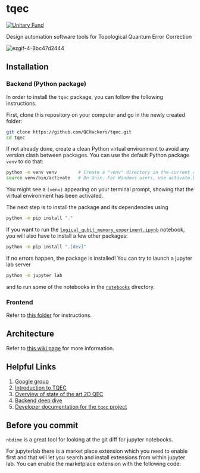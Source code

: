 
# tqec

[![Unitary Fund](https://img.shields.io/badge/Supported%20By-UNITARY%20FUND-brightgreen.svg?style=for-the-badge)](https://unitary.fund)

Design automation software tools for Topological Quantum Error Correction

![ezgif-4-8bc47d2444](https://github.com/QCHackers/tqec/assets/16883876/649494f0-6150-447f-a593-7429a4ae23c1)

## Installation

### Backend (Python package)

In order to install the `tqec` package, you can follow the following
instructions.

First, clone this repository on your computer and go in the newly created
folder:

```sh
git clone https://github.com/QCHackers/tqec.git
cd tqec
```

If not already done, create a clean Python virtual environment to avoid any
version clash between packages. You can use the default Python package `venv` to
do that:

```sh
python -m venv venv        # Create a "venv" directory in the current directory.
source venv/bin/activate   # On Unix. For Windows users, use activate.bat
```

You might see a `(venv)` appearing on your terminal prompt, showing that the
virtual environment has been activated.

The next step is to install the package and its dependencies using

```sh
python -m pip install "."
```

If you want to run the
[`logical_qubit_memory_experiment.ipynb`](https://github.com/QCHackers/tqec/blob/main/notebooks/logical_qubit_memory_experiment.ipynb)
notebook, you will also have to install a few other packages:

```sh
python -m pip install ".[dev]"
```

If no errors happen, the package is installed! You can try to launch a jupyter
lab server

```sh
python -m jupyter lab
```

and to run some of the notebooks in the [`notebooks`](https://github.com/QCHackers/tqec/tree/main/notebooks) directory.

### Frontend

Refer to [this folder](https://github.com/QCHackers/tqec/tree/main/frontend) for instructions.

## Architecture

Refer to [this wiki page](https://github.com/QCHackers/tqec/wiki/TQEC-Architecture) for more information.

## Helpful Links

1. [Google group](https://groups.google.com/g/tqec-design-automation)
2. [Introduction to TQEC](https://docs.google.com/presentation/d/1RufCoTyPFE0EJfC7fbFMjAyhfNJJKNybaixTFh0Qnfg/edit?usp=sharing)
3. [Overview of state of the art 2D QEC](https://docs.google.com/presentation/d/1xYBfkVMpA1YEVhpgTZpKvY8zeOO1VyHmRWvx_kDJEU8/edit?usp=sharing)
4. [Backend deep dive](https://drive.google.com/file/d/1HQEQrln2uVBbs3zbBzrEBm24LDD7PE26/view)
5. [Developer documentation for the `tqec` project](https://qchackers.github.io/tqec/)

## Before you commit

`nbdime` is a great tool for looking at the git diff for jupyter notebooks.

For jupyterlab there is a market place extension which you need to enable first
and that will let you search and install extensions from within jupyter lab. You
can enable the marketplace extension with the following code:
